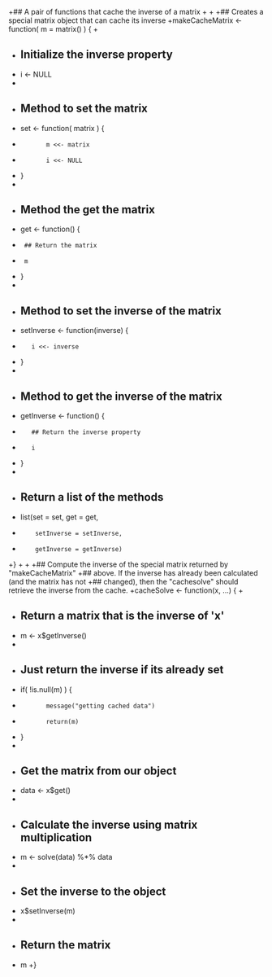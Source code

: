 +## A pair of functions that cache the inverse of a matrix
 +
 +
 +## Creates a special matrix object that can cache its inverse
 +makeCacheMatrix <- function( m = matrix() ) {
 +
 +	## Initialize the inverse property
 +    i <- NULL
 +
 +    ## Method to set the matrix
 +    set <- function( matrix ) {
 +            m <<- matrix
 +            i <<- NULL
 +    }
 +
 +    ## Method the get the matrix
 +    get <- function() {
 +    	## Return the matrix
 +    	m
 +    }
 +
 +    ## Method to set the inverse of the matrix
 +    setInverse <- function(inverse) {
 +        i <<- inverse
 +    }
 +
 +    ## Method to get the inverse of the matrix
 +    getInverse <- function() {
 +        ## Return the inverse property
 +        i
 +    }
 +
 +    ## Return a list of the methods
 +    list(set = set, get = get,
 +         setInverse = setInverse,
 +         getInverse = getInverse)
 +}
 +
 +
 +## Compute the inverse of the special matrix returned by "makeCacheMatrix"
 +## above. If the inverse has already been calculated (and the matrix has not
 +## changed), then the "cachesolve" should retrieve the inverse from the cache.
 +cacheSolve <- function(x, ...) {
 +
 +    ## Return a matrix that is the inverse of 'x'
 +    m <- x$getInverse()
 +
 +    ## Just return the inverse if its already set
 +    if( !is.null(m) ) {
 +            message("getting cached data")
 +            return(m)
 +    }
 +
 +    ## Get the matrix from our object
 +    data <- x$get()
 +
 +    ## Calculate the inverse using matrix multiplication
 +    m <- solve(data) %*% data
 +
 +    ## Set the inverse to the object
 +    x$setInverse(m)
 +
 +    ## Return the matrix
 +    m
 +} 
